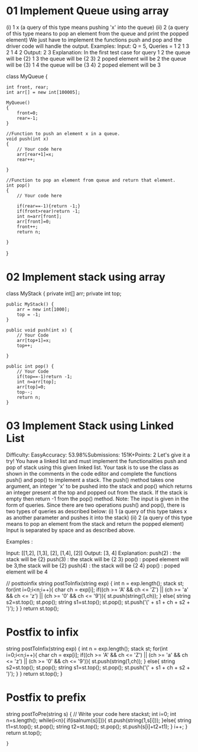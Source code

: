# 01 Implement Queue using array

(i) 1 x   (a query of this type means  pushing 'x' into the queue)
(ii) 2     (a query of this type means to pop an element from the queue and print the popped element)
We just have to implement the functions push and pop and the driver code will handle the output.
Examples:
Input: Q = 5, Queries = 1 2 1 3 2 1 4 2
Output: 2 3
Explanation:
In the first test case for query 
1 2 the queue will be {2}
1 3 the queue will be {2 3}
2   poped element will be 2 the 
    queue will be {3}
1 4 the queue will be {3 4}
2   poped element will be 3 


class MyQueue {

    int front, rear;
	int arr[] = new int[100005];

    MyQueue()
	{
		front=0;
		rear=-1;
	}
	
	//Function to push an element x in a queue.
	void push(int x)
	{
	    // Your code here
	    arr[rear+1]=x;
	    rear++;
	    
	} 

    //Function to pop an element from queue and return that element.
	int pop()
	{
		// Your code here
		
		if(rear==-1){return -1;}
		if(front>rear)return -1;
		int n=arr[front];
		arr[front]=0;
		front++;
		return n;
	
	} 
}


# 02  Implement stack using array
class MyStack {
    private int[] arr;
    private int top;

    public MyStack() {
        arr = new int[1000];
        top = -1;
    }

    public void push(int x) {
        // Your Code
        arr[top+1]=x;
        top++;
        
    }

    public int pop() {
        // Your Code
        if(top==-1)return -1;
        int n=arr[top];
        arr[top]=0;
        top--;
        return n;
    }


# 03 Implement Stack using Linked List
Difficulty: EasyAccuracy: 53.98%Submissions: 151K+Points: 2
Let's give it a try! You have a linked list and must implement the functionalities push and pop of stack using this given linked list. Your task is to use the class as shown in the comments in the code editor and complete the functions push() and pop() to implement a stack. 
The push() method takes one argument, an integer 'x' to be pushed into the stack and pop() which returns an integer present at the top and popped out from the stack. If the stack is empty then return -1 from the pop() method.
Note: The input is given in the form of queries. Since there are two operations push() and pop(), there is two types of queries as described below:
(i) 1   (a query of this type takes x as another parameter and pushes it into the stack)
(ii) 2  (a query of this type means to pop an element from the stack and return the popped element)
Input is separated by space and as described above. 

Examples :

Input: [[1,2], [1,3], [2], [1,4], [2]]
Output: [3, 4]
Explanation: 
push(2)  : the stack will be {2}
push(3)  : the stack will be {2 3}
pop()    : poped element will be 3,the stack will be {2}
push(4)  : the stack will be {2 4}
pop()    : poped element will be 4




// posttoinfix
 string postToInfix(string exp) {
     int n = exp.length();
        stack<string> st;
        for(int i=0;i<n;i++){
            char ch = exp[i];
            if((ch >= 'A' && ch <= 'Z') || (ch >= 'a' && ch <= 'z') || (ch >= '0' && ch <= '9')){
                st.push(string(1,ch));
            }
            else{
                string s2=st.top();
                st.pop();
                string s1=st.top();
                st.pop();
                st.push('(' + s1 + ch + s2 + ')');
            }
        }
        return st.top();



# Postfix to infix

   string postToInfix(string exp) {
     int n = exp.length();
        stack<string> st;
        for(int i=0;i<n;i++){
            char ch = exp[i];
            if((ch >= 'A' && ch <= 'Z') || (ch >= 'a' && ch <= 'z') || (ch >= '0' && ch <= '9')){
                st.push(string(1,ch));
            }
            else{
                string s2=st.top();
                st.pop();
                string s1=st.top();
                st.pop();
                st.push('(' + s1 + ch + s2 + ')');
            }
        }
        return st.top();
    }

# Postfix to prefix
 string postToPre(string s) {
        // Write your code here
        stack<string>st;
        int i=0;
        int n=s.length();
        while(i<n){
            if(isalnum(s[i])){
                st.push(string(1,s[i]));
            }else{
                string t1=st.top();
                st.pop();
                string t2=st.top();
                st.pop();
                st.push(s[i]+t2+t1);
            }
            i++;
        }
        return st.top();
        
    }